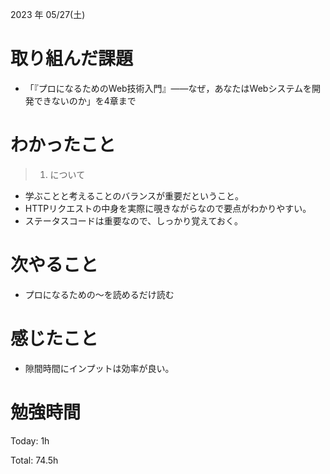 2023 年 05/27(土)

# 取り組んだ課題

* 「『プロになるためのWeb技術入門』――なぜ，あなたはWebシステムを開発できないのか」を4章まで

# わかったこと

> 1. について

* 学ぶことと考えることのバランスが重要だということ。
* HTTPリクエストの中身を実際に覗きながらなので要点がわかりやすい。
* ステータスコードは重要なので、しっかり覚えておく。

# 次やること

* プロになるための〜を読めるだけ読む

# 感じたこと

* 隙間時間にインプットは効率が良い。

# 勉強時間

Today: 1h

Total: 74.5h



